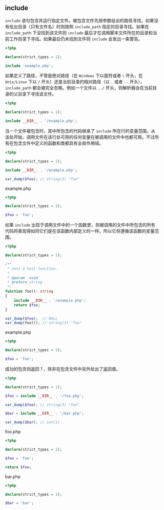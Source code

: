 ## include

`include` 语句包含并运行指定文件。被包含文件先按参数给出的路径寻找，如果没有给出目录（只有文件名）时则按照 `include_path` 指定的目录寻找。如果在 `include_path` 下没找到该文件则 `include` 最后才在调用脚本文件所在的目录和当前工作目录下寻找。如果最后仍未找到文件则 `include` 会发出一条警告。

```php
<?php

declare(strict_types = 1);

include 'example.php';

```

如果定义了路径，不管是绝对路径（在 `Windows` 下以盘符或者 `\` 开头，在 `Unix/Linux` 下以 `/` 开头）还是当前目录的相对路径（以 `.` 或者 `..` 开头）， `include_path` 都会被完全忽略。例如一个文件以 `../` 开头，则解析器会在当前目录的父目录下寻找该文件。

```php
<?php

declare(strict_types = 1);

include __DIR__ . '/example.php';

```

当一个文件被包含时，其中所包含的代码继承了 `include` 所在行的变量范围。从该处开始，调用文件在该行处可用的任何变量在被调用的文件中也都可用。不过所有在包含文件中定义的函数和类都具有全局作用域。

```php
<?php

declare(strict_types = 1);

include __DIR__ . '/example.php';

var_dump($foo); // string(3) "foo"

```

example.php

```php
<?php

declare(strict_types = 1);

$foo = 'foo';

```

如果 `include` 出现于调用文件中的一个函数里，则被调用的文件中所包含的所有代码将表现得如同它们是在该函数内部定义的一样。所以它将遵循该函数的变量范围。

```php
<?php

declare(strict_types = 1);

/**
 * Just a test function.
 *
 * @param  void
 * @return string
 */
function foo(): string
{
    include __DIR__ . '/example.php';
    return $foo;
}

var_dump($foo);  // NULL
var_dump(foo()); // string(3) "foo"

```

example.php

```php
<?php

declare(strict_types = 1);

$foo = 'foo';

```

成功的包含则返回 1 ，除非在包含文件中另外给出了返回值。

```php
<?php

declare(strict_types = 1);

$foo = include __DIR__ . '/foo.php';

var_dump($foo); // string(3) "foo"

$bar = include __DIR__ . '/bar.php';

var_dump($bar); // int(1)

```

foo.php

```php
<?php

declare(strict_types = 1);

$foo = 'foo';

return $foo;

```

bar.php

```php
<?php

declare(strict_types = 1);

$bar = 'bar';

```

